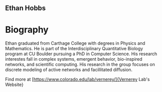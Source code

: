## Ethan Hobbs

# Biography
Ethan graduated from Carthage College with degrees in Physics and Mathematics. He is part of the Interdisciplinary Quantitative Biology program at CU Boulder pursuing a PhD in Computer Science. His research interestes fall in complex systems, emergent behavior, bio-inspired networks, and scientific computing. His research in the group focuses on discrete modeling of active networks and facillitated diffusion.

Find more at [https://www.colorado.edu/lab/vernerey/]{Vernerey Lab's Website}
